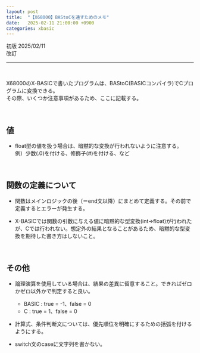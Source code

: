 ```yaml
---
layout: post
title:  "【X68000】BAStoCを通すためのメモ"
date:   2025-02-11 21:00:00 +0900
categories: xbasic
---
```


初版 2025/02/11  
改訂 

-----

<br>

X68000のX-BASICで書いたプログラムは、BAStoC(BASICコンパイラ)でCプログラムに変換できる。  
その際、いくつか注意事項があるため、ここに記載する。  

<br>

## 値

- float型の値を扱う場合は、暗黙的な変換が行われないように注意する。  
例）少数(.0)を付ける、修飾子(#)を付ける、など

<br>

## 関数の定義について

- 関数はメインロジックの後（＝end文以降）にまとめて定義する。その前で定義するとエラーが発生する。

- X-BASICでは関数の引数に与える値に暗黙的な型変換(int→float)が行われたが、Cでは行われない。想定外の結果となることがあるため、暗黙的な型変換を期待した書き方はしないこと。

<br>

## その他

- 論理演算を使用している場合は、結果の差異に留意すること。できればゼロかゼロ以外かで判定すると良い。
	- BASIC : true = -1、false = 0
	- C : true = 1、false = 0

- 計算式、条件判断文については、優先順位を明確にするための括弧を付けるようにする。

- switch文のcaseに文字列を書かない。

<br>

